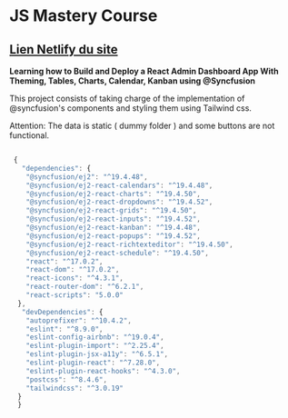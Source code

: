 # JS Mastery Course


## [ Lien Netlify du site](https://candid-dusk-f47dd4.netlify.app/)

**Learning how to Build and Deploy a React Admin Dashboard App With Theming, Tables, Charts, Calendar, Kanban using @Syncfusion**

This project consists of taking charge of the implementation of @syncfusion's components and styling them using Tailwind css.

Attention:
The data is static ( dummy folder ) and some buttons are not functional.

```javascript

 {
   "dependencies": {
    "@syncfusion/ej2": "^19.4.48",
    "@syncfusion/ej2-react-calendars": "^19.4.48",
    "@syncfusion/ej2-react-charts": "^19.4.50",
    "@syncfusion/ej2-react-dropdowns": "^19.4.52",
    "@syncfusion/ej2-react-grids": "^19.4.50",
    "@syncfusion/ej2-react-inputs": "^19.4.52",
    "@syncfusion/ej2-react-kanban": "^19.4.48",
    "@syncfusion/ej2-react-popups": "^19.4.52",
    "@syncfusion/ej2-react-richtexteditor": "^19.4.50",
    "@syncfusion/ej2-react-schedule": "^19.4.50",
    "react": "^17.0.2",
    "react-dom": "^17.0.2",
    "react-icons": "^4.3.1",
    "react-router-dom": "^6.2.1",
    "react-scripts": "5.0.0"
  },
   "devDependencies": {
    "autoprefixer": "^10.4.2",
    "eslint": "^8.9.0",
    "eslint-config-airbnb": "^19.0.4",
    "eslint-plugin-import": "^2.25.4",
    "eslint-plugin-jsx-a11y": "^6.5.1",
    "eslint-plugin-react": "^7.28.0",
    "eslint-plugin-react-hooks": "^4.3.0",
    "postcss": "^8.4.6",
    "tailwindcss": "^3.0.19"
  }
  }
```
